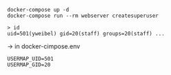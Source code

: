 
```
docker-compose up -d
docker-compose run --rm webserver createsuperuser
```


```
> id
uid=501(yweibel) gid=20(staff) groups=20(staff) ...
```

-> in docker-cimpose.env
```
USERMAP_UID=501
USERMAP_GID=20
```
